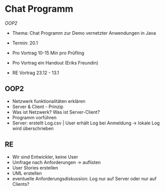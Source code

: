 # Chat Programm

*OOP2*
- Thema: Chat Programm zur Demo vernetzter Anwendungen in Java
- Termin: 20.1

- Pro Vortrag 10-15 Min pro Prüfling
- Pro Vortrag ein Handout (Eriks Freundin)
- RE Vortrag 23.12 - 13.1

## OOP2

- Netzwerk funktionalitäten erklären
- Server & Client - Prinzip
- Was ist Netzwerk? Was ist Server-Client?
- Programm vorführen
- Server: erstellt Log.csv | User erhält Log bei Anmeldung -> lokale Log wird überschrieben

## RE

- Wir sind Entwickler, keine User
- Umfrage nach Anforderungen -> auflisten
- User Stories erstellen
- UML erstellen
- eventuelle Anforderungsdiskussion: Log nur auf Server oder nur auf Clients?
